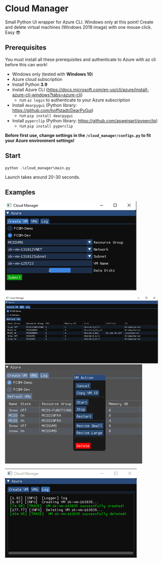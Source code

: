 # Cloud Manager

Small Python UI wrapper for Azure CLI. Windows only at this point! Create and delete virtual machines (Windows 2019 image) with one mouse click. Easy 😎

## Prerequisites

You must install all these prerequisites and authenticate to Azure with az cli before this can work!

- Windows only (tested with **Windows 10**)
- Azure cloud subscription
- Install Python **3.9**
- Install Azure CLI (<https://docs.microsoft.com/en-us/cli/azure/install-azure-cli-windows?tabs=azure-cli>)
  - run `az login` to authenticate to your Azure subscription
- Install `dearpygui` (Python library: <https://github.com/hoffstadt/DearPyGui>)
  - run `pip install dearpygui`
- Install `pyperclip` (Python library: <https://github.com/asweigart/pyperclip>)
  - run `pip install pyperclip`

**Before first use, change settings in the `/cloud_manager/configs.py` to fit your Azure environment settings!**

## Start

`python .\cloud_manager\main.py`

Launch takes around 20-30 seconds.

## Examples

![cloud manager main](./images/cloud_manager.PNG 'Cloud Manager Main')

![cloud manager vms](./images/cloud_manager_vms.PNG 'Cloud Manager VMs')
![cloud manager action](./images/cloud_manager_action.PNG 'Cloud Manager Action')

![cloud manager log](./images/cloud_manager_log.PNG 'Cloud Manager Log')
